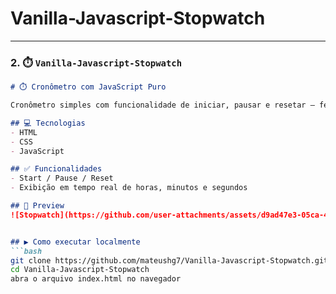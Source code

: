 # Vanilla-Javascript-Stopwatch

---

### 2. ⏱️ `Vanilla-Javascript-Stopwatch`

```md
# ⏱️ Cronômetro com JavaScript Puro

Cronômetro simples com funcionalidade de iniciar, pausar e resetar — feito com JavaScript puro.

## 💻 Tecnologias
- HTML
- CSS
- JavaScript

## ✅ Funcionalidades
- Start / Pause / Reset
- Exibição em tempo real de horas, minutos e segundos

## 📸 Preview
![Stopwatch](https://github.com/user-attachments/assets/d9ad47e3-05ca-45d5-aa27-041ffab656d8)


## ▶️ Como executar localmente
```bash
git clone https://github.com/mateushg7/Vanilla-Javascript-Stopwatch.git
cd Vanilla-Javascript-Stopwatch
abra o arquivo index.html no navegador
